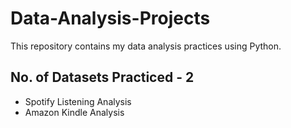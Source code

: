 # Data-Analysis-Projects
This repository contains my data analysis practices using Python.
## No. of Datasets Practiced - 2
- Spotify Listening Analysis
- Amazon Kindle Analysis
